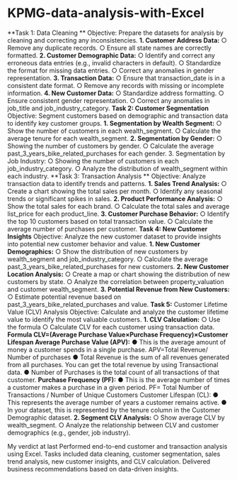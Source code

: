 # KPMG-data-analysis-with-Excel

**Task 1: Data Cleaning **
Objective: Prepare the datasets for analysis by cleaning and correcting any inconsistencies.
**1. Customer Address Data:**
○ Remove any duplicate records.
○ Ensure all state names are correctly formatted.
**2. Customer Demographic Data:**
○ Identify and correct any erroneous data entries (e.g., invalid characters in default).
○ Standardize the format for missing data entries.
○ Correct any anomalies in gender representation.
**3. Transaction Data:**
○ Ensure that transaction_date is in a consistent date format.
○ Remove any records with missing or incomplete information.
**4. New Customer Data:**
○ Standardize address formatting.
○ Ensure consistent gender representation.
○ Correct any anomalies in job_title and job_industry_category.
**Task 2: Customer Segmentation**
Objective: Segment customers based on demographic and transaction data to identify key customer groups.
**1. Segmentation by Wealth Segment:**
○ Show the number of customers in each wealth_segment.
○ Calculate the average tenure for each wealth_segment.
**2. Segmentation by Gender:**
○ Showing the number of customers by gender.
○ Calculate the average past_3_years_bike_related_purchases for each gender.
3. Segmentation by Job Industry:
○ Showing the number of customers in each job_industry_category.
○ Analyze the distribution of wealth_segment within each industry.
**Task 3: Transaction Analysis **
Objective: Analyze transaction data to identify trends and patterns.
**1. Sales Trend Analysis:**
○ Create a chart showing the total sales per month.
○ Identify any seasonal trends or significant spikes in sales.
**2. Product Performance Analysis:**
○ Show the total sales for each brand.
○ Calculate the total sales and average list_price for each product_line.
**3. Customer Purchase Behavior:**
○ Identify the top 10 customers based on total transaction value.
○ Calculate the average number of purchases per customer.
**Task 4: New Customer Insights**
Objective: Analyze the new customer dataset to provide insights into potential new customer behavior and value.
**1. New Customer Demographics:**
○ Show the distribution of new customers by wealth_segment and job_industry_category.
○ Calculate the average past_3_years_bike_related_purchases for new customers.
**2. New Customer Location Analysis:**
○ Create a map or chart showing the distribution of new customers by state.
○ Analyze the correlation between property_valuation and customer wealth_segment.
**3. Potential Revenue from New Customers:**
○ Estimate potential revenue based on past_3_years_bike_related_purchases and value.
**Task 5:** Customer Lifetime Value (CLV) Analysis 
Objective: Calculate and analyze the customer lifetime value to identify the most valuable customers.
**1. CLV Calculation:**
○ Use the formula
○ Calculate CLV for each customer using transaction data.
**Formula
CLV=(Average Purchase Value×Purchase Frequency)×Customer Lifespan
Average Purchase Value (APV):**
● This is the average amount of money a customer spends in a single purchase.
APV=Total Revenue/ Number of purchases
● Total Revenue is the sum of all revenues generated from all purchases. You can get the total revenue
by using Transactional data.
● Number of Purchases is the total count of all transactions of that customer.
**Purchase Frequency (PF):**
● This is the average number of times a customer makes a purchase in a given period.
PF= Total Number of Transactions / Number of Unique Customers
Customer Lifespan (CL):
● This represents the average number of years a customer remains active.
● In your dataset, this is represented by the tenure column in the Customer Demographic dataset.
**2. Segment CLV Analysis:**
○ Show average CLV by wealth_segment.
○ Analyze the relationship between CLV and customer demographics (e.g., gender, job industry).


My verdict at last
Performed end-to-end customer and transaction analysis using Excel. Tasks included data cleaning, customer segmentation, sales trend analysis, new customer insights, and CLV calculation. Delivered business recommendations based on data-driven insights.
